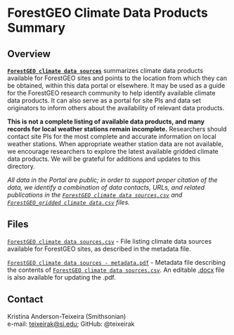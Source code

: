 # ForestGEO Climate Data Products Summary

## Overview

[**`ForestGEO climate data sources`**](https://github.com/forestgeo/Climate/blob/master/Directory/ForestGEO%20climate%20data%20sources.csv) summarizes climate data products available for ForestGEO sites and points to the location from which they can be obtained, within this data portal or elsewhere. It may be used as a guide for the ForestGEO research community to help identify available climate data products. It can also serve as a portal for site PIs and data set originators to inform others about the availability of relevant data products.

**This is not a complete listing of available data products, and many records for local weather stations remain incomplete.** Researchers should contact site PIs for the most complete and accurate information on local weather stations. When appropriate weather station data are not available, we encourage researchers to explore the latest available gridded climate data products. We will be grateful for additions and updates to this directory.

*All data in the Portal are public; in order to support proper citation of the data, we identify a combination of data contacts, URLs, and related publications in the [`ForestGEO climate data sources.csv`](https://github.com/forestgeo/Climate/blob/master/Directory/ForestGEO%20climate%20data%20sources.csv) and [`ForestGEO_gridded climate data.csv`](https://github.com/forestgeo/Climate/blob/master/Directory/ForestGEO_gridded%20climate%20data.csv) files.*

## Files
[`ForestGEO climate data sources.csv`](https://github.com/forestgeo/Climate/blob/master/Directory/ForestGEO%20climate%20data%20sources.csv) - File listing climate data sources available for ForestGEO sites, as described in the metadata file.

[`ForestGEO climate data sources - metadata.pdf`](https://github.com/forestgeo/Climate/blob/master/Directory/ForestGEO%20climate%20data%20sources%20-%20metadata.pdf) - Metadata file describing the contents of [`ForestGEO climate data sources.csv`](https://github.com/forestgeo/Climate/blob/master/Directory/ForestGEO%20climate%20data%20sources.csv). An editable [.docx](https://github.com/forestgeo/Climate/blob/master/Directory/ForestGEO%20climate%20data%20sources%20-%20metadata.docx) file is also available for updating the .pdf.

## Contact 
Kristina Anderson-Teixeira (Smithsonian)  
e-mail: teixeirak@si.edu; GitHub: @teixeirak
